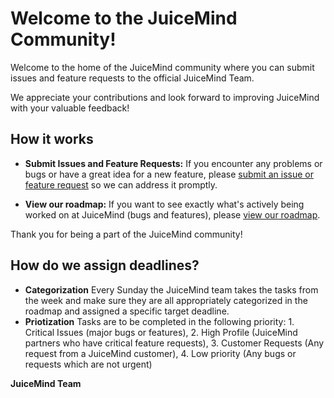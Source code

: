 # Welcome to the JuiceMind Community!

Welcome to the home of the JuiceMind community where you can submit issues and feature requests to the official JuiceMind Team.

We appreciate your contributions and look forward to improving JuiceMind with your valuable feedback!

## How it works

- **Submit Issues and Feature Requests:** If you encounter any problems or bugs or have a great idea for a new feature, please [submit an issue or feature request](https://github.com/JuiceMind/JuiceMind/issues/new) so we can address it promptly.

- **View our roadmap:** If you want to see exactly what's actively being worked on at JuiceMind (bugs and features), please [view our roadmap](https://github.com/orgs/JuiceMind/projects/1/views/1).

Thank you for being a part of the JuiceMind community!

## How do we assign deadlines?
- **Categorization** Every Sunday the JuiceMind team takes the tasks from the week and make sure they are all appropriately categorized in the roadmap and assigned a specific target deadline.
- **Priotization** Tasks are to be completed in the following priority: 1. Critical Issues (major bugs or features), 2. High Profile (JuiceMind partners who have critical feature requests), 3. Customer Requests (Any request from a JuiceMind customer), 4. Low priority (Any bugs or requests which are not urgent) 

**JuiceMind Team**
